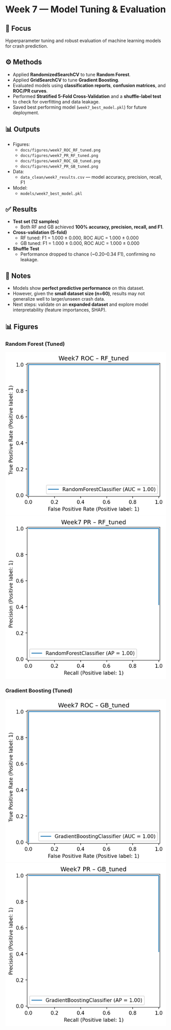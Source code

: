 # Week 7 — Model Tuning & Evaluation

## 📌 Focus
Hyperparameter tuning and robust evaluation of machine learning models for crash prediction.

## ⚙️ Methods
- Applied **RandomizedSearchCV** to tune **Random Forest**.  
- Applied **GridSearchCV** to tune **Gradient Boosting**.  
- Evaluated models using **classification reports**, **confusion matrices**, and **ROC/PR curves**.  
- Performed **Stratified 5-Fold Cross-Validation** and a **shuffle-label test** to check for overfitting and data leakage.  
- Saved best performing model (`week7_best_model.pkl`) for future deployment.

## 📊 Outputs
- Figures:
  - `docs/figures/week7_ROC_RF_tuned.png`  
  - `docs/figures/week7_PR_RF_tuned.png`  
  - `docs/figures/week7_ROC_GB_tuned.png`  
  - `docs/figures/week7_PR_GB_tuned.png`
- Data:
  - `data_clean/week7_results.csv` — model accuracy, precision, recall, F1  
- Model:
  - `models/week7_best_model.pkl`

## ✅ Results
- **Test set (12 samples)**  
  - Both RF and GB achieved **100% accuracy, precision, recall, and F1**.  
- **Cross-validation (5-fold)**  
  - RF tuned: F1 = 1.000 ± 0.000, ROC AUC = 1.000 ± 0.000  
  - GB tuned: F1 = 1.000 ± 0.000, ROC AUC = 1.000 ± 0.000  
- **Shuffle Test**  
  - Performance dropped to chance (~0.20–0.34 F1), confirming no leakage.  

## 📑 Notes
- Models show **perfect predictive performance** on this dataset.  
- However, given the **small dataset size (n=60)**, results may not generalize well to larger/unseen crash data.  
- Next steps: validate on an **expanded dataset** and explore model interpretability (feature importances, SHAP).  

## 📊 Figures

### Random Forest (Tuned)
![ROC Curve](docs/figures/week7_roc_RF_tuned.png)  
![PR Curve](docs/figures/week7_pr_RF_tuned.png)

### Gradient Boosting (Tuned)
![ROC Curve](docs/figures/week7_roc_GB_tuned.png)  
![PR Curve](docs/figures/week7_pr_GB_tuned.png)
